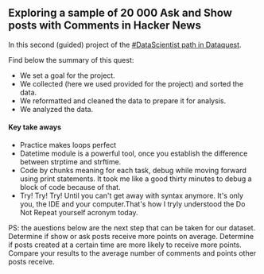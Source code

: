 ## Exploring a sample of 20 000 Ask and Show posts with Comments in Hacker News

In this second (guided) project of the [#DataScientist path in Dataquest](https://app.dataquest.io/dashboard).

Find below the summary of this quest:

* We set a goal for the project.
* We collected (here we used provided for the project) and sorted the data.
* We reformatted and cleaned the data to prepare it for analysis.
* We analyzed the data.

#### Key take aways

* Practice makes loops perfect
* Datetime module is a powerful tool, once you establish the difference between strptime and strftime.
* Code by chunks meaning for each task, debug while moving forward using print statements. It took me like a good thirty minutes to 
debug a block of code because of that.
* Try! Try! Try! Until you can't get away with syntax anymore. It's only you, the IDE and your computer.That's how I tryly understood the Do Not Repeat yourself acronym today.

PS: the auestions below are the next step that can be taken for our dataset.
Determine if show or ask posts receive more points on average.
Determine if posts created at a certain time are more likely to receive more points.
Compare your results to the average number of comments and points other posts receive.
